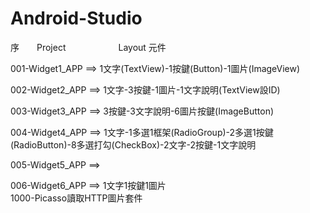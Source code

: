 # Android-Studio
序&emsp;&emsp;Project&emsp;&emsp;&emsp;&emsp;&emsp;&emsp;Layout 元件

001-Widget1_APP ==> 1文字(TextView)-1按鍵(Button)-1圖片(ImageView)

002-Widget2_APP	==> 1文字-3按鍵-1圖片-1文字說明(TextView設ID)

003-Widget3_APP	==> 3按鍵-3文字說明-6圖片按鍵(ImageButton)

004-Widget4_APP	==> 1文字-1多選1框架(RadioGroup)-2多選1按鍵(RadioButton)-8多選打勾(CheckBox)-2文字-2按鍵-1文字說明

005-Widget5_APP	==> 

006-Widget6_APP	==> 1文字1按鍵1圖片<br>1000-Picasso讀取HTTP圖片套件

